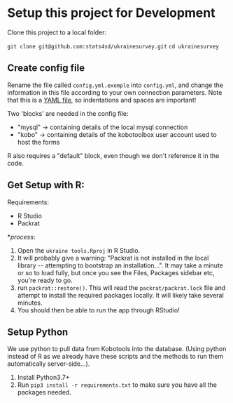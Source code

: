 # Setup this project for Development

Clone this project to a local folder:

`git clone git@github.com:stats4sd/ukrainesurvey.git`
`cd ukrainesurvey`

## Create config file

Rename the file called `config.yml.exemple` into `config.yml`, and change the information in this file according to your own connection parameters. Note that this is a [YAML file](https://learnxinyminutes.com/docs/yaml/), so indentations and spaces are important!

Two 'blocks' are needed in the config file:
 - "mysql" -> containing details of the local mysql connection
 - "kobo" -> containing details of the kobotoolbox user account used to host the forms

R also requires a "default" block, even though we don't reference it in the code.

## Get Setup with R:

Requirements:
 - R Studio
 - Packrat

**process*:

1. Open the `ukraine tools.Rproj` in R Studio.
2. It will probably give a warning: "Packrat is not installed in the local library -- attempting to bootstrap an installation...". It may take a minute or so to load fully, but once you see the Files, Packages sidebar etc, you're ready to go.
3. run `packrat::restore()`. This will read the `packrat/packrat.lock` file and attempt to install the required packages locally. It will likely take several minutes.
4. You should then be able to run the app through RStudio!

## Setup Python
We use python to pull data from Kobotools into the database. (Using python instead of R as we already have these scripts and the methods to run them automatically server-side...).

1. Install Python3.7+
2. Run `pip3 install -r requirements.txt` to make sure you have all the packages needed.
